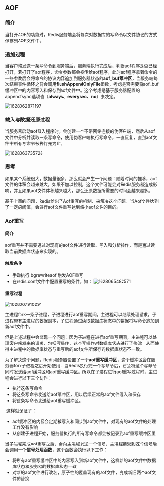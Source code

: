 ## AOF

### 简介

当打开AOF的功能时，Redis服务端会将每次对数据库的写命令以文件协议的方式保存到AOF文件中。

### 追加过程

​	当客户端发送一条写命令到服务端后，服务端执行完成后，判断aof程序是否已经打开，若打开了aof程序，命令参数都会被传给aof程序，此时aof程序拿到命令的一些参数后会将命令的协议内容追加到服务器状态的**aof_buf缓冲区**，当服务端每次结束事件循环之前会调用**flushAppendOnlyFile**函数，考虑是否需要将aof_buf缓冲区中的内容写入和保存到aof文件中。这个考虑是基于服务器配置的appendfsync选项值（**always、everysec、no**）来决定。

![1628062871197](C:/Users/zxw/AppData/Roaming/Typora/typora-user-images/1628062871197.png)

### 载入与数据还原过程

​	当服务器启动aof载入程序时，会创建一个不带网络连接的伪客户端，然后从aof文件中分析并读取一条写命令，使用伪客户端执行写命令，一直反复，直到aof文件中所有写命令被执行完为止。

![1628063735728](C:/Users/zxw/AppData/Roaming/Typora/typora-user-images/1628063735728.png)

### 思考

​	如果某个系统很大，数据量很多，那么就会产生一个问题：随着时间的推移，aof文件的体积会越来越大，如果不加以控制，这个文件可能会对Redis服务器造成影响，并且如果aof文件体积越来越大，那么还原数据所需要的时间会越来越多。

​	基于上面的问题，Redis给出了Aof重写的机制，来解决这个问题。当Aof文件达到了一定的阈值，会进行aof文件重写达到缩小aof文件的目的。

### Aof重写

#### 简介

​	aof重写并不需要通过对现有的aof文件进行读取、写入和分析操作，而是通过读取当前数据库状态来实现的。

#### 触发条件

- 手动执行 bgrewriteaof 触发AOF重写
- 在redis.conf文件中配置重写的条件，如：
  ![1628065482571](C:/Users/zxw/AppData/Roaming/Typora/typora-user-images/1628065482571.png)

#### 重写过程

![1628067910291](C:/Users/zxw/AppData/Roaming/Typora/typora-user-images/1628067910291.png)

​	主进程fork一条子进程，子进程进行aof重写期间，主进程可以继续处理请求，子进程带有主进程的数据副本，子进程通过读取数据库状态中的数据将写命令追加到新aof文件中。

​	但是上述过程中会出现一个问题：因为子进程在进行aof重写期间，主进程可以处理客户端发来的请求，包括写操作，这个写操作对数据库状态进行了修改，从而使得主进程中的数据库状态与重写后的aof文件所保存的数据库状态不一致。

​	为了解决这个问题，Redis服务器设置了一个**aof重写缓冲区**，这个缓冲区会在服务器fork子进程之后开始使用，当Redis执行完一个写命令后，它会将这个写命令同时发送给aof缓冲区和aof重写缓冲区。所以在子进程进行aof重写过程时，主进程会进行以下三个动作：

- 执行这条写命令
- 将这条写命令发送给aof缓冲区，用以后续正常的aof文件写入和保存
- 将这条写命令发送给aof重写缓冲区。

​	这样就保证了：

- aof缓冲区的内容会定期被写入和同步到aof文件中，对现有的aof文件的处理工作没有影响
- 从创建子进程开始，服务器执行的所有写命令都会被记录到aof重写缓冲区里

​    当子进程完成aof重写之后，会向主进程发送一个信号，主进程接受到这个信号后会调用一个**信号处理函数**，这个函数会执行以下工作：

- 将所有aof重写缓冲区中的内容写入到新aof文件中，这样新的aof文件中数据库状态和服务器的数据库状态一致
- 对新的aof文件进行改名，原子性的覆盖现有的aof文件，完成新旧两个aof文件的替换

